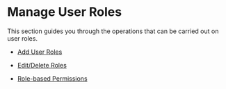 # Manage User Roles

This section guides you through the operations that can be carried out on user roles. 

- [Add User Roles](../add-user-roles)

- [Edit/Delete Roles](../edit-delete-roles)

- [Role-based Permissions](../role-based-permissions)
